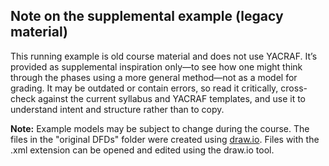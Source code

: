 ## Note on the supplemental example (legacy material)
This running example is old course material and does not use YACRAF. It’s provided as supplemental inspiration only—to see how one might think through the phases using a more general method—not as a model for grading. It may be outdated or contain errors, so read it critically, cross-check against the current syllabus and YACRAF templates, and use it to understand intent and structure rather than to copy.

**Note:** Example models may be subject to change during the course. The files in the "original DFDs" folder were created using [draw.io](https://www.draw.io/). Files with the .xml extension can be opened and edited using the draw.io tool. 

